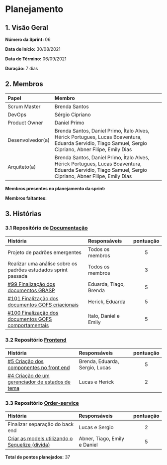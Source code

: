 # Planejamento 

## 1. Visão Geral

**Número da Sprint:** 06      

**Data de Início:** 30/08/2021   

**Data de Término:** 06/09/2021   

**Duração:** 7 dias       

## 2. Membros
|      Papel       |          Membro            |
| :--------------  | :-----------------------   |
|    Scrum Master  |       Brenda Santos        |
|      DevOps      |      Sérgio Cipriano       |
|   Product Owner  |       Daniel Primo         |
| Desenvolvedor(a) |Brenda Santos, Daniel Primo, Ítalo Alves, Hérick Portugues, Lucas Boaventura, Eduarda Servidio, Tiago Samuel, Sergio Cipriano, Abner Filipe, Emily Dias |
|   Arquiteto(a)   |Brenda Santos, Daniel Primo, Ítalo Alves, Hérick Portugues, Lucas Boaventura, Eduarda Servidio, Tiago Samuel, Sergio Cipriano, Abner Filipe, Emily Dias| 

**Membros presentes no planejamento da sprint:** 

**Membros faltantes:** 

## 3. Histórias

### 3.1 Repositório de [Documentação](https://github.com/UnBArqDsw2021-1/2021.1_G02_TaNaMesa_docs)
|  História  | Responsáveis  | pontuação |
| :--------  | :-----------  | :-------: |
| Projeto de padrões emergentes | Todos os membros | 5 |
| Realizar uma análise sobre os padrṍes estudados sprint passada | Todos os membros | 3 |
| [#99 Finalização dos documentos GRASP](https://github.com/UnBArqDsw2021-1/2021.1_G02_TaNaMesa_docs/issues/99) | Eduarda, Tiago, Brenda | 5 |
| [#101 Finalização dos documentos GOFS criacionais](https://github.com/UnBArqDsw2021-1/2021.1_G02_TaNaMesa_docs/issues/101) | Herick, Eduarda | 5 |
| [#100 Finalização dos documentos GOFS comportamentais](https://github.com/UnBArqDsw2021-1/2021.1_G02_TaNaMesa_docs/issues/100) | Italo, Daniel e Emily | 5 | 

### 3.2 Repositório [Frontend](https://github.com/UnBArqDsw2021-1/2021.1_G02_TaNaMesa_Frontend)
|  História  | Responsáveis  | pontuação |
| :--------  | :-----------  | :-------: |
| [#5 Criação dos componentes no front end](https://github.com/UnBArqDsw2021-1/2021.1_G02_TaNaMesa_Frontend/issues/5) | Brenda, Eduarda, Sergio, Lucas | 5 |
| [#4 Criação de um gerenciador de estados de tema](https://github.com/UnBArqDsw2021-1/2021.1_G02_TaNaMesa_Frontend/issues/4) | Lucas e Herick | 2 |

### 3.3 Repositório [Order-service](https://github.com/UnBArqDsw2021-1/2021.1_G02_TaNaMesa_Order_Service)
|  História  | Responsáveis  | pontuação |
| :--------  | :-----------  | :-------: |
| Finalizar separação do back end | Lucas e Sergio | 2 |
| [Criar as models utilizando o Sequelize (dívida)](https://github.com/UnBArqDsw2021-1/2021.1_G02_TaNaMesa_docs/issues/98)| Abner, Tiago, Emily e Daniel | 5 |

**Total de pontos planejados:** 37

